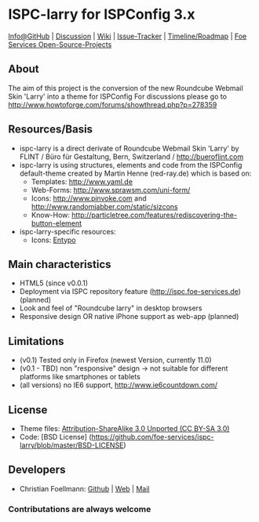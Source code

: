 # ISPC-larry for ISPConfig 3.x

[Info@GitHub](https://github.com/foe-services/ispc-larry) | 
[Discussion](http://www.howtoforge.com/forums/showthread.php?t=57106) |
[Wiki](https://github.com/foe-services/ispc-larry/wiki) | 
[Issue-Tracker](https://github.com/foe-services/ispc-larry/issues) | 
[Timeline/Roadmap](https://github.com/foe-services/ispc-larry/issues/milestones) | 
[Foe Services Open-Source-Projects](http://open-source.foe-services.de/)

About
--------
The aim of this project is the conversion of the new Roundcube Webmail Skin 'Larry' into a theme for ISPConfig
For discussions please go to http://www.howtoforge.com/forums/showthread.php?p=278359  

Resources/Basis
------------------
-   ispc-larry is a direct derivate of Roundcube Webmail Skin 'Larry' by FLINT / Büro für Gestaltung, Bern, Switzerland / http://bueroflint.com
-   ispc-larry is using structures, elements and code from the ISPConfig default-theme created by Martin Henne (red-ray.de) which is based on:
    -   Templates: http://www.yaml.de
    -   Web-Forms: http://www.sprawsm.com/uni-form/
    -   Icons: http://www.pinvoke.com and http://www.randomjabber.com/static/sizcons
    -   Know-How: http://particletree.com/features/rediscovering-the-button-element
-   ispc-larry-specific resources:
    -   Icons: [Entypo](http://www.entypo.com/)

Main characteristics
-----------------------
-   HTML5 (since v0.0.1)
-   Deployment via ISPC repository feature (http://ispc.foe-services.de) (planned)
-   Look and feel of "Roundcube larry" in desktop browsers
-   Responsive design OR native iPhone support as web-app (planned)
 
Limitations
--------------
-   (v0.1) Tested only in Firefox (newest Version, currently 11.0)
-   (v0.1 - TBD) non "responsive" design -> not suitable for different platforms like smartphones or tablets
-   (all versions) no IE6 support, http://www.ie6countdown.com/

License
--------------
-   Theme files: [Attribution-ShareAlike 3.0 Unported (CC BY-SA 3.0)](https://creativecommons.org/licenses/by-sa/3.0/)
-   Code: [BSD License] (https://github.com/foe-services/ispc-larry/blob/master/BSD-LICENSE)
  
Developers
-------------
-   Christian Foellmann: [Github](https://github.com/cfoellmann) | [Web](http://www.foe-services.de) | [Mail](mailto:foellmann@foe-services.de)

### Contributations are always welcome
